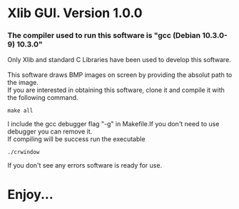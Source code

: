 # Xlib GUI. Version 1.0.0
### The compiler used to run this software is "gcc (Debian 10.3.0-9) 10.3.0"
Only Xlib and standard C Libraries have been used to develop this software.<br><br>
This software draws BMP images on screen by providing the absolut path to the image.<br>
If you are interested in obtaining this software, clone it and compile it with the following command.<br>
```
make all
```
I include the gcc debugger flag "-g" in Makefile.If you don't need to use debugger you can remove it.<br>
If compiling will be success run the executable
```
./crwindow
```
If you don't see any errors software is ready for use.

# Enjoy...